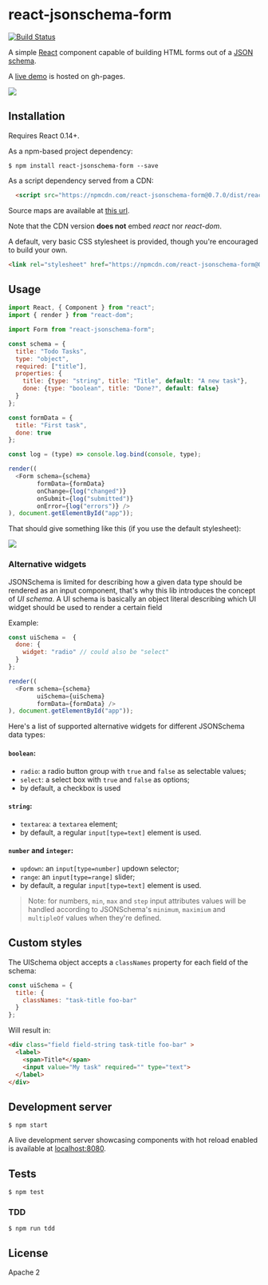 react-jsonschema-form
=====================

[![Build Status](https://travis-ci.org/mozilla-services/react-jsonschema-form.svg)](https://travis-ci.org/mozilla-services/react-jsonschema-form)

A simple [React](http://facebook.github.io/react/) component capable of building HTML forms out of a [JSON schema](http://jsonschema.net/).

A [live demo](https://mozilla-services.github.io/react-jsonschema-form/) is hosted on gh-pages.

![](http://i.imgur.com/oxBlg96.png)

## Installation

Requires React 0.14+.

As a npm-based project dependency:

```
$ npm install react-jsonschema-form --save
```

As a script dependency served from a CDN:

```html
  <script src="https://npmcdn.com/react-jsonschema-form@0.7.0/dist/react-jsonschema-form.js"></script>
```

Source maps are available at [this url](https://npmcdn.com/react-jsonschema-form@0.7.0/dist/react-jsonschema-form.js.map).

Note that the CDN version **does not** embed *react* nor *react-dom*.

A default, very basic CSS stylesheet is provided, though you're encouraged to build your own.

```html
<link rel="stylesheet" href="https://npmcdn.com/react-jsonschema-form@0.7.0/dist/react-jsonschema-form.css">
```

## Usage

```js
import React, { Component } from "react";
import { render } from "react-dom";

import Form from "react-jsonschema-form";

const schema = {
  title: "Todo Tasks",
  type: "object",
  required: ["title"],
  properties: {
    title: {type: "string", title: "Title", default: "A new task"},
    done: {type: "boolean", title: "Done?", default: false}
  }
};

const formData = {
  title: "First task",
  done: true
};

const log = (type) => console.log.bind(console, type);

render((
  <Form schema={schema}
        formData={formData}
        onChange={log("changed")}
        onSubmit={log("submitted")}
        onError={log("errors")} />
), document.getElementById("app"));
```

That should give something like this (if you use the default stylesheet):

![](http://i.imgur.com/qKFvod6.png)

### Alternative widgets

JSONSchema is limited for describing how a given data type should be rendered as an input component, that's why this lib introduces the concept of *UI schema*. A UI schema is basically an object literal describing which UI widget should be used to render a certain field

Example:

```js
const uiSchema =  {
  done: {
    widget: "radio" // could also be "select"
  }
};

render((
  <Form schema={schema}
        uiSchema={uiSchema}
        formData={formData} />
), document.getElementById("app"));
```

Here's a list of supported alternative widgets for different JSONSchema data types:

#### `boolean`:

  * `radio`: a radio button group with `true` and `false` as selectable values;
  * `select`: a select box with `true` and `false` as options;
  * by default, a checkbox is used

#### `string`:

  * `textarea`: a `textarea` element;
  * by default, a regular `input[type=text]` element is used.

#### `number` and `integer`:

  * `updown`: an `input[type=number]` updown selector;
  * `range`: an `input[type=range]` slider;
  * by default, a regular `input[type=text]` element is used.

> Note: for numbers, `min`, `max` and `step` input attributes values will be handled according to JSONSchema's `minimum`, `maximium` and `multipleOf` values when they're defined.

## Custom styles

The UISchema object accepts a `classNames` property for each field of the schema:

```js
const uiSchema = {
  title: {
    classNames: "task-title foo-bar"
  }
};
```

Will result in:

```html
<div class="field field-string task-title foo-bar" >
  <label>
    <span>Title*</span>
    <input value="My task" required="" type="text">
  </label>
</div>
```

## Development server

```
$ npm start
```

A live development server showcasing components with hot reload enabled is available at [localhost:8080](http://localhost:8080).

## Tests

```
$ npm test
```

### TDD

```
$ npm run tdd
```

## License

Apache 2
